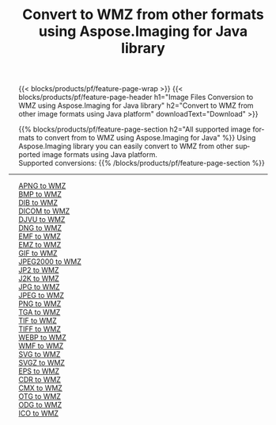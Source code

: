 ﻿---
title: Convert to WMZ from other formats using Aspose.Imaging for Java library 
weight: 3920
url: /java/conversion/to/wmz 
lang: en
langdirlevel: 2
locales: zh-hans,ja,it,ru,de,es,fr,nl,id,lt,pl,pt,vi,tr,ko,zh-hant,ar,hi,th,sv,cs,uk,he
description: Using Aspose.Imaging you can convert to WMZ from other formats using Java
---

{{< blocks/products/pf/feature-page-wrap >}}
{{< blocks/products/pf/feature-page-header h1="Image Files Conversion to WMZ using Aspose.Imaging for Java library" h2="Convert to WMZ from other image formats using Java platform" downloadText="Download" >}}


{{% blocks/products/pf/feature-page-section  h2="All supported image formats to convert from to WMZ using Aspose.Imaging for Java" %}}
Using Aspose.Imaging library you can easily convert to WMZ from other supported image formats using Java platform.
<br/>
Supported conversions:
{{% /blocks/products/pf/feature-page-section %}}
<div class="container-fluid productfamilypage bg-gray">
    <div class="convertypes bg-gray agp-content section">
        <div class="container">
		<hr style="margin-left:-20px;"/>
		<div class="row other-converters">
		    <div class='col-md-2 other-converter remove-lp remove-rp'><a href="/imaging/java/conversion/apng-to-wmz" >APNG to WMZ</a></div>
<div class='col-md-2 other-converter remove-lp remove-rp'><a href="/imaging/java/conversion/bmp-to-wmz" >BMP to WMZ</a></div>
<div class='col-md-2 other-converter remove-lp remove-rp'><a href="/imaging/java/conversion/dib-to-wmz" >DIB to WMZ</a></div>
<div class='col-md-2 other-converter remove-lp remove-rp'><a href="/imaging/java/conversion/dicom-to-wmz" >DICOM to WMZ</a></div>
<div class='col-md-2 other-converter remove-lp remove-rp'><a href="/imaging/java/conversion/djvu-to-wmz" >DJVU to WMZ</a></div>
<div class='col-md-2 other-converter remove-lp remove-rp'><a href="/imaging/java/conversion/dng-to-wmz" >DNG to WMZ</a></div>
<div class='col-md-2 other-converter remove-lp remove-rp'><a href="/imaging/java/conversion/emf-to-wmz" >EMF to WMZ</a></div>
<div class='col-md-2 other-converter remove-lp remove-rp'><a href="/imaging/java/conversion/emz-to-wmz" >EMZ to WMZ</a></div>
<div class='col-md-2 other-converter remove-lp remove-rp'><a href="/imaging/java/conversion/gif-to-wmz" >GIF to WMZ</a></div>
<div class='col-md-2 other-converter remove-lp remove-rp'><a href="/imaging/java/conversion/jpeg2000-to-wmz" >JPEG2000 to WMZ</a></div>
<div class='col-md-2 other-converter remove-lp remove-rp'><a href="/imaging/java/conversion/jp2-to-wmz" >JP2 to WMZ</a></div>
<div class='col-md-2 other-converter remove-lp remove-rp'><a href="/imaging/java/conversion/j2k-to-wmz" >J2K to WMZ</a></div>
<div class='col-md-2 other-converter remove-lp remove-rp'><a href="/imaging/java/conversion/jpg-to-wmz" >JPG to WMZ</a></div>
<div class='col-md-2 other-converter remove-lp remove-rp'><a href="/imaging/java/conversion/jpeg-to-wmz" >JPEG to WMZ</a></div>
<div class='col-md-2 other-converter remove-lp remove-rp'><a href="/imaging/java/conversion/png-to-wmz" >PNG to WMZ</a></div>
<div class='col-md-2 other-converter remove-lp remove-rp'><a href="/imaging/java/conversion/tga-to-wmz" >TGA to WMZ</a></div>
<div class='col-md-2 other-converter remove-lp remove-rp'><a href="/imaging/java/conversion/tif-to-wmz" >TIF to WMZ</a></div>
<div class='col-md-2 other-converter remove-lp remove-rp'><a href="/imaging/java/conversion/tiff-to-wmz" >TIFF to WMZ</a></div>
<div class='col-md-2 other-converter remove-lp remove-rp'><a href="/imaging/java/conversion/webp-to-wmz" >WEBP to WMZ</a></div>
<div class='col-md-2 other-converter remove-lp remove-rp'><a href="/imaging/java/conversion/wmf-to-wmz" >WMF to WMZ</a></div>
<div class='col-md-2 other-converter remove-lp remove-rp'><a href="/imaging/java/conversion/svg-to-wmz" >SVG to WMZ</a></div>
<div class='col-md-2 other-converter remove-lp remove-rp'><a href="/imaging/java/conversion/svgz-to-wmz" >SVGZ to WMZ</a></div>
<div class='col-md-2 other-converter remove-lp remove-rp'><a href="/imaging/java/conversion/eps-to-wmz" >EPS to WMZ</a></div>
<div class='col-md-2 other-converter remove-lp remove-rp'><a href="/imaging/java/conversion/cdr-to-wmz" >CDR to WMZ</a></div>
<div class='col-md-2 other-converter remove-lp remove-rp'><a href="/imaging/java/conversion/cmx-to-wmz" >CMX to WMZ</a></div>
<div class='col-md-2 other-converter remove-lp remove-rp'><a href="/imaging/java/conversion/otg-to-wmz" >OTG to WMZ</a></div>
<div class='col-md-2 other-converter remove-lp remove-rp'><a href="/imaging/java/conversion/odg-to-wmz" >ODG to WMZ</a></div>
<div class='col-md-2 other-converter remove-lp remove-rp'><a href="/imaging/java/conversion/ico-to-wmz" >ICO to WMZ</a></div>
                </div>
        </div>
    </div>
</div>
<br/>


